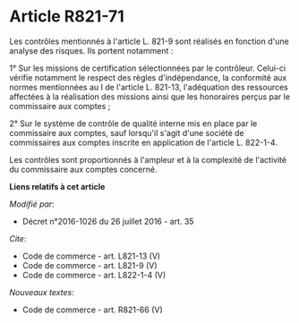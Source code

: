 # Article R821-71

Les contrôles mentionnés à l'article L. 821-9 sont réalisés en fonction d'une analyse des risques. Ils portent notamment : 

1° Sur les missions de certification sélectionnées par le contrôleur. Celui-ci vérifie notamment le respect des règles
d'indépendance, la conformité aux normes mentionnées au I de l'article L. 821-13, l'adéquation des ressources affectées à la
réalisation des missions ainsi que les honoraires perçus par le commissaire aux comptes ; 

2° Sur le système de contrôle de qualité interne mis en place par le commissaire aux comptes, sauf lorsqu'il s'agit d'une
société de commissaires aux comptes inscrite en application de l'article L. 822-1-4. 

Les contrôles sont proportionnés à l'ampleur et à la complexité de l'activité du commissaire aux comptes concerné.

**Liens relatifs à cet article**

_Modifié par_:

  - Décret n°2016-1026 du 26 juillet 2016 - art. 35

_Cite_:

  - Code de commerce - art. L821-13 (V)
  - Code de commerce - art. L821-9 (V)
  - Code de commerce - art. L822-1-4 (V)

_Nouveaux textes_:

  - Code de commerce - art. R821-66 (V)
